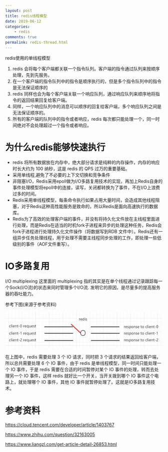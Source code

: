 ```yaml
---
layout: post
title: redis线程模型
date: 2019-06-12
categories:
    - redis
comments: true
permalink: redis-thread.html
---
```


redis使用的单线程模型

1. redis 会将每个客户端都关联一个指令队列。客户端的指令通过队列来按顺序处理，先到先服务。
2. 在一个客户端的指令队列中的指令是顺序执行的，但是多个指令队列中的指令是无法保证顺序的
3. redis 同样也会为每个客户端关联一个响应队列，通过响应队列来顺序地将指令的返回结果回复给客户端。
4. 同样，一个响应队列中的消息可以顺序的回复给客户端，多个响应队列之间是无法保证顺序的。
5. 所有的客户端的队列中的指令或者响应，redis 每次都只能处理一个，同一时间绝对不会处理超过一个指令或者响应。

# 为什么redis能够快速执行

- redis 将所有数据放在内存中，绝大部分请求是纯粹的内存操作，内存的响应时长大约为 100 纳秒，这是 redis 的 QPS 过万的重要基础。
- 采用单线程,避免了不必要的上下文切换和竞争条件
- 非阻塞I/O，Redis采用epoll做为I/O多路复用技术的实现，再加上Redis自身的事件处理模型将epoll中的连接，读写，关闭都转换为了事件，不在I/O上浪费过多的时间。
- Redis采用单线程模型，每条命令执行如果占用大量时间，会造成其他线程阻塞，对于Redis这种高性能服务是致命的，所以Redis是面向高速执行的数据库。
- Redis为了高效的处理客户端的事件，并没有将持久化文件放在主线程里面进行处理，而是Redis在适当的时机fork子进程来异步的处理这种任务，Redis会fork子进程进行处理持久化文件操作（将数据写到RDB 文件中）。Redis还有一组异步任务处理线程，用于处理不需要主线程同步处理的工作，即处理一些低级别的事件（AOF文件重写）。


# IO多路复用
I/O multiplexing 这里面的 multiplexing 指的其实是在单个线程通过记录跟踪每一个Sock(I/O流)的状态来同时管理多个I/O流. 发明它的原因，是尽量多的提高服务器的吞吐能力。

参考下图(来源于参考资料)

![](/assets/images/posts/redis-thread/redis-thread-1.png)

在上图中，redis 需要处理 3 个 IO 请求，同时把 3 个请求的结果返回给客户端，所以总共需要处理 6 个 IO 事件，由于 redis 是单线程模型，同一时间只能处理一个 IO 事件，于是 redis 需要在合适的时间暂停对某个 IO 事件的处理，转而去处理另一个 IO 事件，这样 redis 就好比一个开关，当开关拨到哪个 IO 事件这个电路上，就处理哪个 IO 事件，其他 IO 事件就暂停处理了。这就是IO多路复用技术。




# 参考资料

https://cloud.tencent.com/developer/article/1403767

https://www.zhihu.com/question/32163005

https://www.liangzl.com/get-article-detail-26853.html
